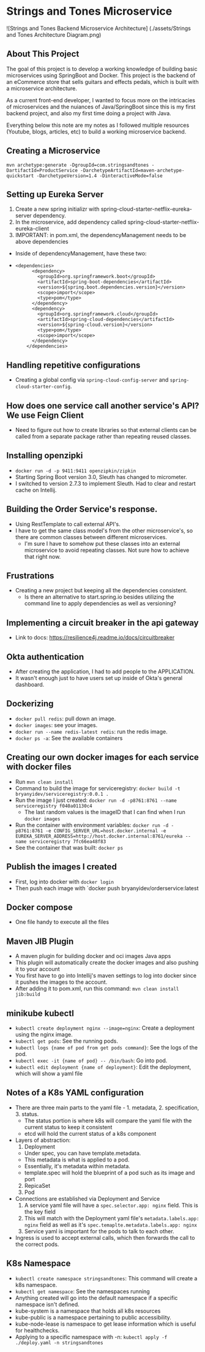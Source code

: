 # Strings and Tones Microservice

![Strings and Tones Backend Microservice Architecture] (./assets/Strings and Tones Architecture Diagram.png)

## About This Project
The goal of this project is to develop a working knowledge of building basic microservices using SpringBoot and Docker.
This project is the backend of an eCommerce store that sells guitars and effects pedals, which is built with a microservice architecture.

As a current front-end developer, I wanted to focus more on the intricacies of microservices and the nuiances of Java/SpringBoot since this is my first backend project, and also my first time doing a project with Java.

Everything below this note are my notes as I followed multiple resources (Youtube, blogs, articles, etc) to build a working microservice backend.

## Creating a Microservice
`mvn archetype:generate -DgroupId=com.stringsandtones -DartifactId=ProductService -DarchetypeArtifactId=maven-archetype-quickstart -DarchetypeVersion=1.4 -DinteractiveMode=false`


## Setting up Eureka Server
1. Create a new spring initializr with spring-cloud-starter-netflix-eureka-server dependency.
2. In the microservice, add dependency called spring-cloud-starter-netflix-eureka-client
3. IMPORTANT: in pom.xml, the dependencyManagement needs to be above dependencies
  - Inside of dependencyManagement, have these two:
  - ```
    <dependencies>
          <dependency>
            <groupId>org.springframework.boot</groupId>
            <artifactId>spring-boot-dependencies</artifactId>
            <version>${spring.boot.dependencies.version}</version>
            <scope>import</scope>
            <type>pom</type>
          </dependency>
          <dependency>
            <groupId>org.springframework.cloud</groupId>
            <artifactId>spring-cloud-dependencies</artifactId>
            <version>${spring-cloud.version}</version>
            <type>pom</type>
            <scope>import</scope>
          </dependency>
        </dependencies>

      ```
## Handling repetitive configurations
- Creating a global config via `spring-cloud-config-server` and `spring-cloud-starter-config`.

## How does one service call another service's API? We use Feign Client
- Need to figure out how to create libraries so that external clients can be called from a separate package rather than repeating reused classes.

## Installing openzipki
- `docker run -d -p 9411:9411 openzipkin/zipkin`
- Starting Spring Boot version 3.0, Sleuth has changed to micrometer.
- I switched to version 2.7.3 to implement Sleuth. Had to clear and restart cache on Intellij.

## Building the Order Service's response.
- Using RestTemplate to call external API's. 
- I have to get the same class model's from the other microservice's, so there are common classes between different microservices. 
  - I'm sure I have to somehow put these classes into an external microservice to avoid repeating classes. Not sure how to achieve that right now.


## Frustrations
- Creating a new project but keeping all the dependencies consistent.
  - Is there an alternative to start.spring.io besides utilizing the command line to apply dependencies as well as versioning?

## Implementing a circuit breaker in the api gateway
- Link to docs: https://resilience4j.readme.io/docs/circuitbreaker

## Okta authentication
- After creating the application, I had to add people to the APPLICATION. 
- It wasn't enough just to have users set up inside of Okta's general dashboard.

## Dockerizing
- `docker pull redis`: pull down an image.
- `docker images`: see your images.
- `docker run --name redis-latest redis`: run the redis image.
- `docker ps -a`: See the available containers

## Creating our own docker images for each service with docker files
- Run `mvn clean install`
- Command to build the image for serviceregistry: `docker build -t bryanyidev/serviceregistry:0.0.1 .`
- Run the image I just created: `docker run -d -p8761:8761 --name serviceregistry f040a01130c4`
  - The last random values is the imageID that I can find when I run `docker images`
- Run the container with environment variables: `docker run -d -p8761:8761 -e CONFIG_SERVER_URL=host.docker.internal -e EUREKA_SERVER_ADDRESS=http://host.docker.internal:8761/eureka --name serviceregistry 7fc66ea48f83`
- See the container that was built: `docker ps`

## Publish the images I created
- First, log into docker with `docker login`
- Then push each image with `docker push bryanyidev/orderservice:latest

## Docker compose
- One file handy to execute all the files

## Maven JIB Plugin
- A maven plugin for building docker and oci images Java apps
- This plugin will automatically create the docker images and also pushing it to your account
- You first have to go into Intellij's maven settings to log into docker since it pushes the images to the account.
- After adding it to pom.xml, run this command: `mvn clean install jib:build`

## minikube kubectl
- `kubectl create deployment nginx --image=nginx`: Create a deployment using the nginx image.
- `kubectl get pods`: See the running pods.
- `kubectl logs {name of pod from get pods command}`: See the logs of the pod.
- `kubectl exec -it {name of pod} -- /bin/bash`: Go into pod.
- `kubectl edit deployment {name of deployment}`: Edit the deployment, which will show a yaml file

## Notes of a K8s YAML configuration
- There are three main parts to the yaml file - 1. metadata, 2. specification, 3. status.
  - The status portion is where k8s will compare the yaml file with the current status to keep it consistent
  - etcd will hold the current status of a k8s component
- Layers of abstraction:
  1. Deployment
    - Under spec, you can have template.metadata.
    - This metadata is what is applied to a pod.
    - Essentially, it's metadata within metadata.
    - template.spec will hold the blueprint of a pod such as its image and port
  2. RepicaSet
  3. Pod
- Connections are established via Deployment and Service
  1. A service yaml file will have a `spec.selector.app: nginx` field. This is the key field
  2. This will match with the Deployment yaml file's `metadata.labels.app: nginx` field as well as it's `spec.temaplte.metadata.labels.app: nginx`
  3. Service yaml is important for the pods to talk to each other.
- Ingress is used to accept external calls, which then forwards the call to the correct pods.

## K8s Namespace
- `kubectl create namespace stringsandtones`: This command will create a k8s namespace.
- `kubectl get namespace`: See the namespaces running
- Anything created will go into the default namespace if a specific namespace isn't defined.
- kube-system is a namespace that holds all k8s resources
- kube-public is a namespace pertaining to public accessibility.
- kube-node-lease is namespace to get lease information which is useful for healthchecks.
- Applying to a specific namespace with -n: `kubectl apply -f ./deploy.yaml -n stringsandtones`
